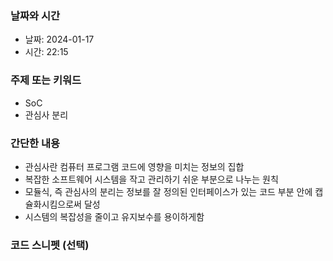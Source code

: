 ### 날짜와 시간

- 날짜: 2024-01-17
- 시간: 22:15

### 주제 또는 키워드
- SoC
- 관심사 분리
### 간단한 내용
- 관심사란 컴퓨터 프로그램 코드에 영향을 미치는 정보의 집합
- 복잡한 소프트웨어 시스템을 작고 관리하기 쉬운 부분으로 나누는 원칙
- 모듈식, 즉 관심사의 분리는 정보를 잘 정의된 인터페이스가 있는 코드 부분 안에 캡슐화시킴으로써 달성
- 시스템의 복잡성을 줄이고 유지보수를 용이하게함

### 코드 스니펫 (선택)

```typescript
```
